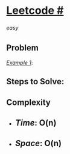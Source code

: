 # [Leetcode #][Link]

###### easy

## Problem


<ins>_Example 1_</ins>:


## Steps to Solve:



## Complexity

- *Time*: __O(n)__
  - 
- *Space*: __O(n)__
  - 


    







[Link]: https://leetcode.com/problems/
